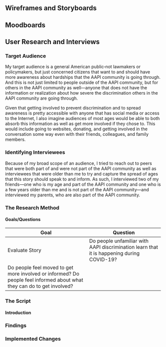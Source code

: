 ## Wireframes and Storyboards 

## Moodboards 

## User Research and Interviews 

### Target Audience 

My target audience is a general American public&dash;not lawmakers or policymakers, but just concerned citizens that want to and should have more awareness about hardships that the AAPI community is going through. And this is not just limited to people outside of the AAPI community, but for others in the AAPI community as well&mdash;anyone that does not have the information or realization about how severe the discrimination others in the AAPI community are going through. 

Given that getting involved to prevent discrimination and to spread awareness is pretty accessible with anyone that has social media or access to the Internet, I also imagine audiences of most ages would be able to both absorb this information as well as get more involved if they chose to. This would include going to websites, donating, and getting involved in the conversation some way even with their friends, colleagues, and family members. 

### Identifying Interviewees 

Because of my broad scope of an audience, I tried to reach out to peers that were both part of and were not part of the AAPI community as well as interviewees that were older than me to try and capture the spread of ages that this story should speak to and inform. As such, I interviewed two of my friends&mdash;one who is my age and part of the AAPI community and one who is a few years older than me and is not part of the AAPI community&mdash;and interviewed my parents, who are also part of the AAPI community. 

### The Research Method 

#### Goals/Questions 

| Goal     | Question | 
| ---------|----------|
| Evaluate Story | Do people unfamiliar with AAPI discrimination learn that it is happening during COVID-19? 
Do people feel moved to get more involved or informed? Do people feel informed about what they can do to get involved? |

### The Script 

#### Introduction 

### Findings 

### Implemented Changes 
